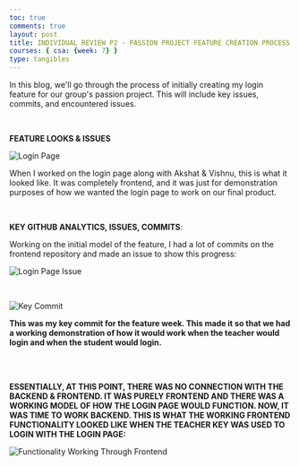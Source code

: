 ```yaml
---
toc: true
comments: true
layout: post
title: INDIVIDUAL REVIEW P2 - PASSION PROJECT FEATURE CREATION PROCESS
courses: { csa: {week: 7} }
type: tangibles
---
```


In this blog, we'll go through the process of initially creating my login feature for our group's passion project. This will include key issues, commits, and encountered issues.

<br>

**FEATURE LOOKS & ISSUES**

![]({{site.baseurl}}/images/FeatureWeekSS.png "Login Page")

When I worked on the login page along with Akshat & Vishnu, this is what it looked like. It was completely frontend, and it was just for demonstration purposes of how we wanted the login page to work on our final product. 

<br>

**KEY GITHUB ANALYTICS, ISSUES, COMMITS**:

Working on the initial model of the feature, I had a lot of commits on the frontend repository and made an issue to show this progress:

![]({{site.baseurl}}/images/FeatureWeekSS2.png "Login Page Issue")


<br>

![]({{site.baseurl}}/images/FeatureWeekKeyCommit.png "Key Commit")

**This was my key commit for the feature week. This made it so that we had a working demonstration of how it would work when the teacher would login and when the student would login.**

<br>
<br>

**ESSENTIALLY, AT THIS POINT, THERE WAS NO CONNECTION WITH THE BACKEND & FRONTEND. IT WAS PURELY FRONTEND AND THERE WAS A WORKING MODEL OF HOW THE LOGIN PAGE WOULD FUNCTION. NOW, IT WAS TIME TO WORK BACKEND. THIS IS WHAT THE WORKING FRONTEND FUNCTIONALITY LOOKED LIKE WHEN THE TEACHER KEY WAS USED TO LOGIN WITH THE LOGIN PAGE:**

![]({{site.baseurl}}/images/FeatureWeekFunctionality.png "Functionality Working Through Frontend")
